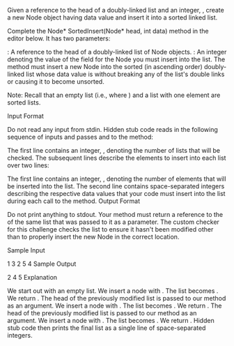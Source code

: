 Given a reference to the head of a doubly-linked list and an integer, , create a new Node object having data value  and insert it into a sorted linked list.

Complete the Node* SortedInsert(Node* head, int data) method in the editor below. It has two parameters:

: A reference to the head of a doubly-linked list of Node objects.
: An integer denoting the value of the  field for the Node you must insert into the list.
The method must insert a new Node into the sorted (in ascending order) doubly-linked list whose data value is  without breaking any of the list's double links or causing it to become unsorted.

Note: Recall that an empty list (i.e., where ) and a list with one element are sorted lists.

Input Format

Do not read any input from stdin. Hidden stub code reads in the following sequence of inputs and passes and  to the method:

The first line contains an integer, , denoting the number of lists that will be checked. The  subsequent lines describe the elements to insert into each list over two lines:

The first line contains an integer, , denoting the number of elements that will be inserted into the list.
The second line contains  space-separated integers describing the respective data values that your code must insert into the list during each call to the method.
Output Format

Do not print anything to stdout. Your method must return a reference to the  of the same list that was passed to it as a parameter. The custom checker for this challenge checks the list to ensure it hasn't been modified other than to properly insert the new Node in the correct location.

Sample Input

1
3
2 5 4
Sample Output

2 4 5
Explanation

We start out with an empty list. We insert a node with . The list becomes . We return .
The head of the previously modified list is passed to our method as an argument. We insert a node with . The list becomes . We return .
The head of the previously modified list is passed to our method as an argument. We insert a node with . The list becomes . We return .
Hidden stub code then prints the final list as a single line of space-separated integers.
